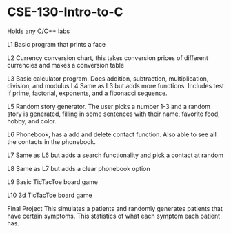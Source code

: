 # CSE-130-Intro-to-C
Holds any C/C++ labs

L1
Basic program that prints a face

L2
Currency conversion chart, this takes conversion prices of different currencies and makes a conversion table

L3
Basic calculator program. Does addition, subtraction, multiplication, division, and modulus
L4
Same as L3 but adds more functions. Includes test if prime, factorial, exponents, and a fibonacci sequence.

L5
Random story generator. The user picks a number 1-3 and a random story is generated, filling in some sentences with their name, favorite food, hobby, and color.

L6
Phonebook, has a add and delete contact function. Also able to see all the contacts in the phonebook.

L7
Same as L6 but adds a search functionality and pick a contact at random

L8
Same as L7 but adds a clear phonebook option

L9
Basic TicTacToe board game

L10
3d TicTacToe board game

Final Project
This simulates a patients and randomly generates patients that have certain symptoms. This statistics of what each symptom each patient has.
